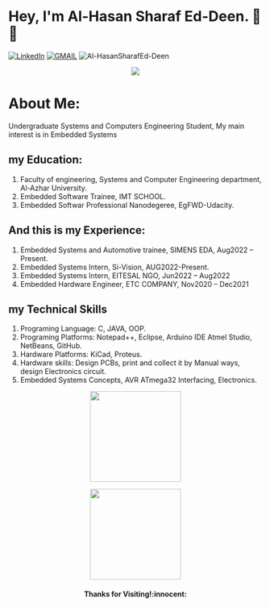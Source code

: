 # Hey, I'm Al-Hasan Sharaf Ed-Deen. 🤝😎
<p align="left">
    <a href="https://www.linkedin.com/in/alhasansharafeddeen/"><img src="https://img.shields.io/badge/LinkedIn-%230177B5?style=flat&logo=linkedin&logoColor=white" alt="LinkedIn" title="LinkedIn"/></a>
    <a href="mailto:al.hasanameer704@gmail.com"><img img src="https://img.shields.io/badge/-Gmail-c14438?style=flat&logo=Gmail&logoColor=white" alt="GMAIL" title="GMAIL"/></a> <img src="https://komarev.com/ghpvc/?username=Al-HasanSharafEd-Deen" alt="Al-HasanSharafEd-Deen" /> </p>
  </p>
 <p align="center">
 <a href="https://github.com/DenverCoder1/readme-typing-svg"><img src="https://readme-typing-svg.herokuapp.com?color=36BCF7FF&center=true&vCenter=true&lines=Undergraduate+Embedded+Software+Engineer&center=true&width=500&height=50"></a>
</p>

# About Me:   
Undergraduate Systems and Computers Engineering Student, My main interest is in Embedded Systems 

## my Education:

1. Faculty of engineering, Systems and Computer Engineering department, Al-Azhar University.
2. Embedded Software Trainee, IMT SCHOOL.
3. Embedded Softwar Professional Nanodegeree, EgFWD-Udacity.

## And this is my Experience:
1. Embedded Systems and Automotive trainee, SIMENS EDA, Aug2022 – Present.
2. Embedded Systems Intern, Si-Vision, AUG2022-Present.
3. Embedded Systems Intern, EITESAL NGO, Jun2022 – Aug2022
4. Embedded Hardware Engineer, ETC COMPANY, Nov2020 – Dec2021

## my Technical Skills
1. Programing Language: C, JAVA, OOP.
2. Programing Platforms: Notepad++, Eclipse, Arduino IDE Atmel Studio, NetBeans, GitHub.
3. Hardware Platforms: KiCad, Proteus.
4. Hardware skills: Design PCBs, print and collect it by Manual ways, design Electronics circuit.
5. Embedded Systems Concepts, AVR ATmega32 Interfacing, Electronics.

<p align="center">
<a href="https://github.com/Al-HasanSharafEd-Deen">
  <img height="180em" src="https://github-readme-stats-eight-theta.vercel.app/api?username=Al-HasanSharafEd-Deen&show_icons=true&theme=algolia&include_all_commits=true&count_private=true"/>
</a>
</p>

<p align="center">
<a href="https://github.com/Al-HasanSharafEd-Deen">
  <img height="180em" src="https://github-readme-stats-eight-theta.vercel.app/api/top-langs/?username=Al-HasanSharafEd-Deen&layout=compact&langs_count=8&theme=algolia"/>
</a>
</p>

<h4 align="center"> Thanks for Visiting!:innocent:</h4>












